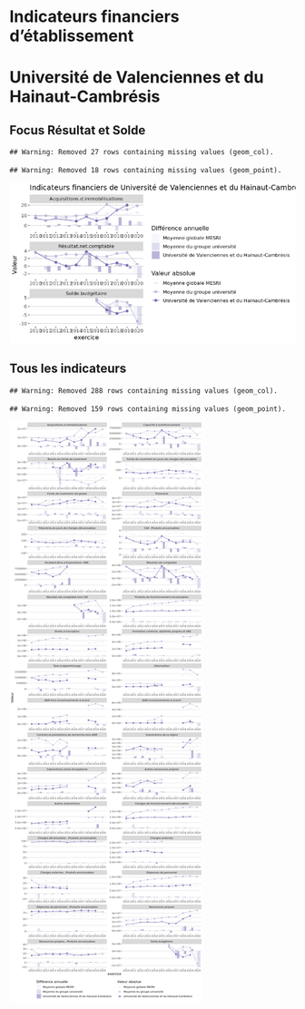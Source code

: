 Indicateurs financiers d’établissement
================

# Université de Valenciennes et du Hainaut-Cambrésis

## Focus Résultat et Solde

    ## Warning: Removed 27 rows containing missing values (geom_col).

    ## Warning: Removed 18 rows containing missing values (geom_point).

![](université_de_valenciennes_et_du_hainaut_cambrésis_files/figure-gfm/etab.focus-1.png)<!-- -->

## Tous les indicateurs

    ## Warning: Removed 288 rows containing missing values (geom_col).

    ## Warning: Removed 159 rows containing missing values (geom_point).

![](université_de_valenciennes_et_du_hainaut_cambrésis_files/figure-gfm/etab-1.png)<!-- -->

